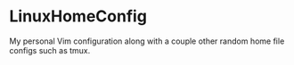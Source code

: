 # LinuxHomeConfig
My personal Vim configuration along with a couple other random home file configs such as tmux.
